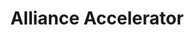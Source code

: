 ---
title: "Alliance Accelerator"
description: "Leading crypto accelerator offering $450k funding and comprehensive support for crypto startups and AI companies"
authors: ["@alliance"]
tags: ["Beyond: Advanced Topics", "Accelerator", "Funding", "Crypto", "AI", "Startup"]
languages: ["English"]
url: "https://alliance.xyz/"
dateAdded: 2025-01-20
level: "Advanced"
category: "General"
---